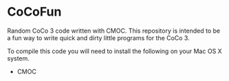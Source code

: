 # CoCoFun
Random CoCo 3 code written with CMOC. This repository is intended to be a fun way to write quick and dirty little programs for the CoCo 3.

To compile this code you will need to install the following on your Mac OS X system.
* CMOC

